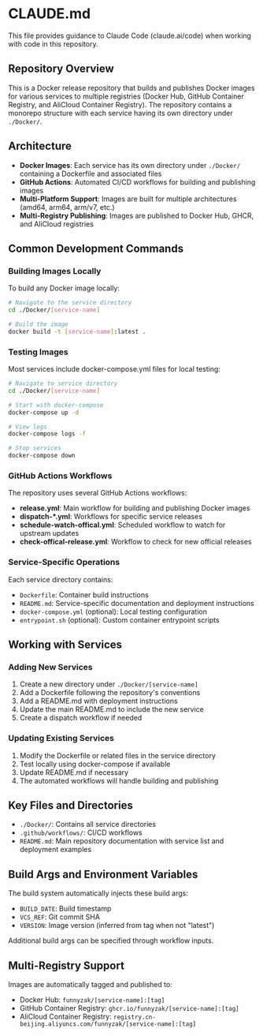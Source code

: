 # CLAUDE.md

This file provides guidance to Claude Code (claude.ai/code) when working with code in this repository.

## Repository Overview

This is a Docker release repository that builds and publishes Docker images for various services to multiple registries (Docker Hub, GitHub Container Registry, and AliCloud Container Registry). The repository contains a monorepo structure with each service having its own directory under `./Docker/`.

## Architecture

- **Docker Images**: Each service has its own directory under `./Docker/` containing a Dockerfile and associated files
- **GitHub Actions**: Automated CI/CD workflows for building and publishing images
- **Multi-Platform Support**: Images are built for multiple architectures (amd64, arm64, arm/v7, etc.)
- **Multi-Registry Publishing**: Images are published to Docker Hub, GHCR, and AliCloud registries

## Common Development Commands

### Building Images Locally

To build any Docker image locally:

```bash
# Navigate to the service directory
cd ./Docker/[service-name]

# Build the image
docker build -t [service-name]:latest .
```

### Testing Images

Most services include docker-compose.yml files for local testing:

```bash
# Navigate to service directory
cd ./Docker/[service-name]

# Start with docker-compose
docker-compose up -d

# View logs
docker-compose logs -f

# Stop services
docker-compose down
```

### GitHub Actions Workflows

The repository uses several GitHub Actions workflows:

- **release.yml**: Main workflow for building and publishing Docker images
- **dispatch-*.yml**: Workflows for specific service releases
- **schedule-watch-offical.yml**: Scheduled workflow to watch for upstream updates
- **check-offical-release.yml**: Workflow to check for new official releases

### Service-Specific Operations

Each service directory contains:
- `Dockerfile`: Container build instructions
- `README.md`: Service-specific documentation and deployment instructions
- `docker-compose.yml` (optional): Local testing configuration
- `entrypoint.sh` (optional): Custom container entrypoint scripts

## Working with Services

### Adding New Services

1. Create a new directory under `./Docker/[service-name]`
2. Add a Dockerfile following the repository's conventions
3. Add a README.md with deployment instructions
4. Update the main README.md to include the new service
5. Create a dispatch workflow if needed

### Updating Existing Services

1. Modify the Dockerfile or related files in the service directory
2. Test locally using docker-compose if available
3. Update README.md if necessary
4. The automated workflows will handle building and publishing

## Key Files and Directories

- `./Docker/`: Contains all service directories
- `.github/workflows/`: CI/CD workflows
- `README.md`: Main repository documentation with service list and deployment examples

## Build Args and Environment Variables

The build system automatically injects these build args:
- `BUILD_DATE`: Build timestamp
- `VCS_REF`: Git commit SHA
- `VERSION`: Image version (inferred from tag when not "latest")

Additional build args can be specified through workflow inputs.

## Multi-Registry Support

Images are automatically tagged and published to:
- Docker Hub: `funnyzak/[service-name]:[tag]`
- GitHub Container Registry: `ghcr.io/funnyzak/[service-name]:[tag]`
- AliCloud Container Registry: `registry.cn-beijing.aliyuncs.com/funnyzak/[service-name]:[tag]`